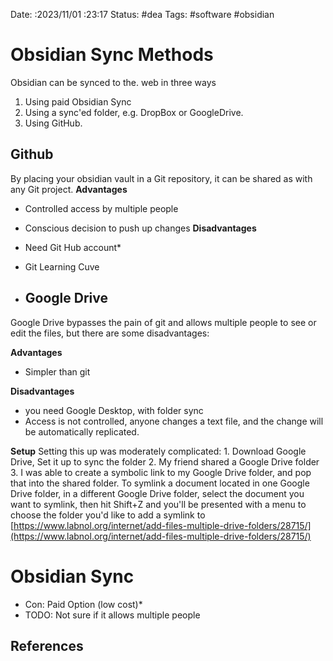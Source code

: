 Date: :2023/11/01 :23:17
Status: #dea
Tags: #software #obsidian 

# Obsidian Sync Methods

Obsidian can be synced to the. web in three ways

1. Using paid Obsidian Sync
2. Using a sync'ed folder, e.g. DropBox or GoogleDrive.
3. Using GitHub.


## Github
By placing your obsidian vault in a Git repository, it can be shared as with any Git project.
**Advantages**
* Controlled access by multiple people
* Conscious decision to push up changes 
**Disadvantages**
* Need Git Hub account*
* Git Learning Cuve

* ## Google Drive
Google Drive bypasses the pain of git and allows multiple people to see or edit the files, but there are some disadvantages:

**Advantages**
* Simpler than git


**Disadvantages**
* you need Google Desktop, with folder sync
* Access is not controlled, anyone changes a text file, and the change will be automatically replicated.

**Setup**
Setting this up was moderately complicated:
	1. Download Google Drive, Set it up to sync the folder
	2. My friend shared a Google Drive folder
	3. I was able to create a symbolic link to my Google Drive folder, and pop that into the shared folder. 
	   To symlink a document located in one Google Drive folder, in a different Google Drive folder, select the document you want to symlink, then hit Shift+Z and you'll be presented with a menu to choose the folder you'd like to add a symlink to [https://www.labnol.org/internet/add-files-multiple-drive-folders/28715/](https://www.labnol.org/internet/add-files-multiple-drive-folders/28715/)


# Obsidian Sync
* Con: Paid Option (low cost)*
* TODO: Not sure if it allows multiple people 

## References
